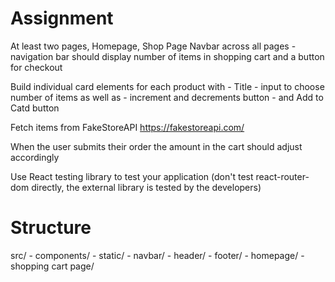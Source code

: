 # Assignment

At least two pages, Homepage, Shop Page
Navbar across all pages
    - navigation bar should display number of items in shopping cart and a button for checkout

Build individual card elements for each product with
    - Title
    - input to choose number of items as well as 
    - increment and decrements button
    - and Add to Catd button

Fetch items from FakeStoreAPI https://fakestoreapi.com/

When the user submits their order the amount in the cart should adjust accordingly

Use React testing library to test your application
    (don't test react-router-dom directly, the external library is tested by the developers)

# Structure
src/
    - components/
        - static/
            - navbar/
            - header/
            - footer/
        - homepage/
        - shopping cart page/




